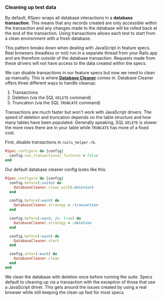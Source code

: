 ### Cleaning up test data

By default, RSpec wraps all database interactions in a **database transaction**.
This means that any records created are only accessible within the transaction
and any changes made to the database will be rolled back at the end of the
transaction. Using transactions allows each test to start from a clean
environment with a fresh database.

This pattern breaks down when dealing with JavaScript in feature specs. Real
browsers (headless or not) run in a separate thread from your Rails app and are
therefore _outside_ of the database transaction. Requests made from these
drivers will not have access to the data created within the specs.

We can disable transactions in our feature specs but now we need to clean up
manually. This is where [**Database Cleaner**][database cleaner] comes in.
Database Cleaner offers three different ways to handle cleanup:

1. Transactions
2. Deletion (via the SQL `DELETE` command)
3. Truncation (via the SQL `TRUNCATE` command)

Transactions are much faster but won't work with JavaScript drivers. The speed
of deletion and truncation depends on the table structure and how many tables
have been populated. Generally speaking, SQL `DELETE` is slower the more rows
there are in your table while `TRUNCATE` has more of a fixed cost.

[database cleaner]: https://github.com/DatabaseCleaner/database_cleaner

First, disable transactions in `rails_helper.rb`.

```ruby
RSpec.configure do |config|
  config.use_transactional_fixtures = false
end
```

Our default database cleaner config looks like this:

```ruby
RSpec.configure do |config|
  config.before(:suite) do
    DatabaseCleaner.clean_with(:deletion)
  end

  config.before(:each) do
    DatabaseCleaner.strategy = :transaction
  end

  config.before(:each, js: true) do
    DatabaseCleaner.strategy = :deletion
  end

  config.before(:each) do
    DatabaseCleaner.start
  end

  config.after(:each) do
    DatabaseCleaner.clean
  end
end
```

We clean the database with deletion once before running the suite. Specs default
to cleaning up via a transaction with the exception of those that use a
JavaScript driver. This gets around the issues created by using a real browser
while still keeping the clean up fast for most specs.
